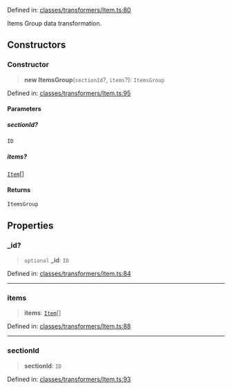 Defined in: [classes/transformers/Item.ts:80](https://github.com/continuousactivelearning/cal/blob/82a7f7bd547282a4f223f46ab6c2efe92f30e4ce/backend/src/modules/courses/classes/transformers/Item.ts#L80)

Items Group data transformation.

## Constructors

### Constructor

> **new ItemsGroup**(`sectionId`?, `items`?): `ItemsGroup`

Defined in: [classes/transformers/Item.ts:95](https://github.com/continuousactivelearning/cal/blob/82a7f7bd547282a4f223f46ab6c2efe92f30e4ce/backend/src/modules/courses/classes/transformers/Item.ts#L95)

#### Parameters

##### sectionId?

`ID`

##### items?

[`Item`](Item/Item.md)[]

#### Returns

`ItemsGroup`

## Properties

### \_id?

> `optional` **\_id**: `ID`

Defined in: [classes/transformers/Item.ts:84](https://github.com/continuousactivelearning/cal/blob/82a7f7bd547282a4f223f46ab6c2efe92f30e4ce/backend/src/modules/courses/classes/transformers/Item.ts#L84)

***

### items

> **items**: [`Item`](Item/Item.md)[]

Defined in: [classes/transformers/Item.ts:88](https://github.com/continuousactivelearning/cal/blob/82a7f7bd547282a4f223f46ab6c2efe92f30e4ce/backend/src/modules/courses/classes/transformers/Item.ts#L88)

***

### sectionId

> **sectionId**: `ID`

Defined in: [classes/transformers/Item.ts:93](https://github.com/continuousactivelearning/cal/blob/82a7f7bd547282a4f223f46ab6c2efe92f30e4ce/backend/src/modules/courses/classes/transformers/Item.ts#L93)
